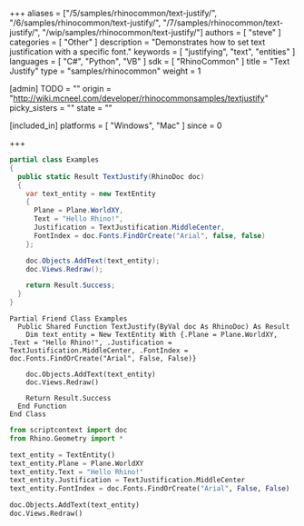 +++
aliases = ["/5/samples/rhinocommon/text-justify/", "/6/samples/rhinocommon/text-justify/", "/7/samples/rhinocommon/text-justify/", "/wip/samples/rhinocommon/text-justify/"]
authors = [ "steve" ]
categories = [ "Other" ]
description = "Demonstrates how to set text justification with a specific font."
keywords = [ "justifying", "text", "entities" ]
languages = [ "C#", "Python", "VB" ]
sdk = [ "RhinoCommon" ]
title = "Text Justify"
type = "samples/rhinocommon"
weight = 1

[admin]
TODO = ""
origin = "http://wiki.mcneel.com/developer/rhinocommonsamples/textjustify"
picky_sisters = ""
state = ""

[included_in]
platforms = [ "Windows", "Mac" ]
since = 0

+++

<div class="codetab-content" id="cs">

```cs
partial class Examples
{
  public static Result TextJustify(RhinoDoc doc)
  {
    var text_entity = new TextEntity
    {
      Plane = Plane.WorldXY,
      Text = "Hello Rhino!",
      Justification = TextJustification.MiddleCenter,
      FontIndex = doc.Fonts.FindOrCreate("Arial", false, false)
    };

    doc.Objects.AddText(text_entity);
    doc.Views.Redraw();

    return Result.Success;
  }
}
```

</div>


<div class="codetab-content" id="vb">

```vbnet
Partial Friend Class Examples
  Public Shared Function TextJustify(ByVal doc As RhinoDoc) As Result
	Dim text_entity = New TextEntity With {.Plane = Plane.WorldXY, .Text = "Hello Rhino!", .Justification = TextJustification.MiddleCenter, .FontIndex = doc.Fonts.FindOrCreate("Arial", False, False)}

	doc.Objects.AddText(text_entity)
	doc.Views.Redraw()

	Return Result.Success
  End Function
End Class
```

</div>


<div class="codetab-content" id="py">

```python
from scriptcontext import doc
from Rhino.Geometry import *

text_entity = TextEntity()
text_entity.Plane = Plane.WorldXY
text_entity.Text = "Hello Rhino!"
text_entity.Justification = TextJustification.MiddleCenter
text_entity.FontIndex = doc.Fonts.FindOrCreate("Arial", False, False)

doc.Objects.AddText(text_entity)
doc.Views.Redraw()
```

</div>
